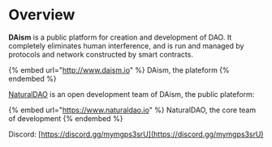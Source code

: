 # Overview

**DAism** is a public platform for creation and development of DAO.  It completely eliminates human interference, and is run and managed by protocols and network constructed by smart contracts.&#x20;

{% embed url="http://www.daism.io" %}
DAism, the plateform
{% endembed %}

[NaturalDAO](https://app.gitbook.com/www.naturaldao.io) is an open development team of DAism, the public plateform:

{% embed url="https://www.naturaldao.io" %}
NaturalDAO, the core team of development
{% endembed %}

Discord: [https://discord.gg/mymgps3srU](https://discord.gg/mymgps3srU)
